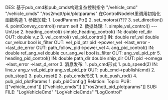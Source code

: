 DES:
	基于pub_cmd和pub_cmds构建复杂控制指令
		"/vehicle_cmd"
		"/vehicle_cmds"
		"/ros2mqtt/pid/plotparams"
	在ControlNodelet里调用初始化
 函数构造
	1. 参数加载:
		1. LoadParamsPtr()
		2. set_motors()???
		3.  set_direction()
		4. pointConvey_control()
			return self
	2. 数据处理:
		1.  simple_vel_control() --- UnUse
		2.  heading_control()
			simple_heading_control()
				IN:
					double ref_dir
				OUT:
					double v_z
		3. vel_control()
			vel_pid_control()
				IN:
					double ref_vel
					double cur_velcur
					bool is_filter
				OUT:
					vel_pid_ptr
					pid
						->power_vel
						->last_error
						->last_de_error
			OUT:
				path_follow_pid->power_vel
		4. ang_pid_control()
			IN:
				double ref_ang_vel
				double cur_ang_vel
				bool is_filter
			OUT:
				ang_vel_pid_ptr
		5. heading_pid_control()
			IN:
				double path_dir
				double ship_dir
			OUT:
				pid
					->omega
					->last_error
					->last_d_error
	3. 消息发布:
		1. pub_cmd形式
			1. pub_speed(2) 
				IN:
					line_v
					ang_v
					vel_pid_ptr
					ang_vel_pid_ptr
				OUT:
					pub_cmd->publish(cmd)
			2. pub_stop()
			3. pub_reset()
		3. pub_cmds形式
			1. pub_push_rod()
		4. pub_pid_plotParams
			1. pub_pidConfig()
Relation:
	Topic:
		PUB:
			[["vehicle_cmd"]]
			[["vehicle_cmds"]]
			[["ros2mqtt_pid_plotparams"]]
		SUB:
	FILE:
		"LogVehicleCmd"
		"LogVehicleCmds"
		"LogControl"